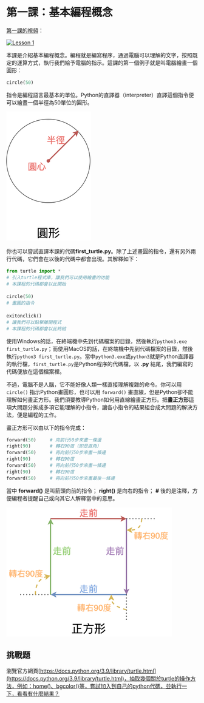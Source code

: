 # 第一課：基本編程概念

[第一課的視頻](https://youtu.be/Yf94am_VaUo)：

[![Lesson 1](https://img.youtube.com/vi/Yf94am_VaUo/0.jpg)](https://youtu.be/Yf94am_VaUo)

本課是介紹基本編程概念。編程就是編寫程序，通過電腦可以理解的文字，按照既定的運算方式，執行我們給予電腦的指示。這課的第一個例子就是叫電腦繪畫一個圓形：
```python
circle(50)
```
指令是編程語言最基本的單位。Python的直譯器（interpreter）直譯這個指令便可以繪畫一個半徑為50單位的圓形。

![Explain Circle](explain_circle.png)

你也可以嘗試直譯本課的代碼**first_turtle.py**。除了上述畫圓的指令，還有另外兩行代碼，它們會在以後的代碼中都會出現。其解釋如下：
```python
from turtle import *
# 引入turtle程式庫，讓我們可以使用繪畫的功能
# 本課程的代碼都會以此開始

circle(50)
# 畫圓的指令

exitonclick()
# 讓我們可以點擊離開程式
# 本課程的代碼都會以此終結
```

使用Windows的話，在終端機中先到代碼檔案的目錄，然後執行`python3.exe first_turtle.py`；而使用MacOS的話，在終端機中先到代碼檔案的目錄，然後執行`python3 first_turtle.py`。當中`python3.exe`或`python3`就是Python直譯器的執行檔，`first_turtle.py`是Python程序的代碼檔，以 **.py** 結尾，我們編寫的代碼便放在這個檔案裡。

不過，電腦不是人腦，它不能好像人類一樣直接理解複雜的命令。你可以用 `circle()` 指示Python畫圓形，也可以用 `forward()` 畫直線，但是Python卻不能理解如何畫正方形。我們須要教導Python如何用直線繪畫正方形。把**畫正方形**這項大問題分拆成多項它能理解的小指令，讓各小指令的結果組合成大問題的解決方法，便是編程的工作。

畫正方形可以由以下的指令完成：
```python
forward(50)     # 向前行50步來畫一條邊
right(90)       # 轉右90度（即是直角）
forward(50)     # 再向前行50步來畫一條邊
right(90)       # 轉右90度
forward(50)     # 再向前行50步來畫一條邊
right(90)       # 轉右90度
forward(50)     # 再向前行50步來畫最後一條邊
```
當中 **forward()** 是叫箭頭向前的指令； **right()** 是向右的指令； **#** 後的是注釋，方便編程者提醒自己或向其它人解釋當中的意思。

![Explain Square](explain_square.png)

## 挑戰題

瀏覽官方網頁[https://docs.python.org/3.9/library/turtle.html](https://docs.python.org/3.9/library/turtle.html)，抽取幾個關於turtle的操作方法，例如：home()、bgcolor()等，嘗試加入到自己的python代碼，並執行一下，看看有什麼結果？
